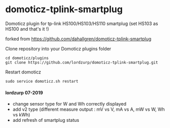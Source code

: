 # domoticz-tplink-smartplug
Domoticz plugin for tp-link HS100/HS103/HS110 smartplug (set HS103 as HS100 and that's it !)

forked from https://github.com/dahallgren/domoticz-tplink-smartplug

Clone repository into your Domoticz plugins folder

    cd domoticz/plugins
    git clone https://github.com/lordzurp/domoticz-tplink-smartplug.git

Restart domoticz

    sudo service domoticz.sh restart


#### lordzurp 07-2019
* change sensor type for W and Wh correctly displayed
* add v2 type (different measure output : mV vs V, mA vs A, mW vs W, Wh vs kWh)
* add refresh of smartplug status
